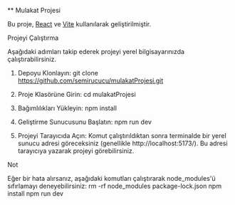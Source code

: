 ** Mulakat Projesi

Bu proje, [React](https://react.dev/) ve [Vite](https://vitejs.dev/) kullanılarak geliştirilmiştir.

Projeyi Çalıştırma

Aşağıdaki adımları takip ederek projeyi yerel bilgisayarınızda çalıştırabilirsiniz.

1. Depoyu Klonlayın:
git clone https://github.com/semirucucu/mulakatProjesi.git

2. Proje Klasörüne Girin:
cd mulakatProjesi

3. Bağımlılıkları Yükleyin:
npm install

4. Geliştirme Sunucusunu Başlatın:
npm run dev

5. Projeyi Tarayıcıda Açın:
Komut çalıştırıldıktan sonra terminalde bir yerel sunucu adresi göreceksiniz (genellikle http://localhost:5173/). Bu adresi tarayıcıya yazarak projeyi görebilirsiniz.

Not

Eğer bir hata alırsanız, aşağıdaki komutları çalıştırarak node_modules'ü sıfırlamayı deneyebilirsiniz:
rm -rf node_modules package-lock.json
npm install
npm run dev



